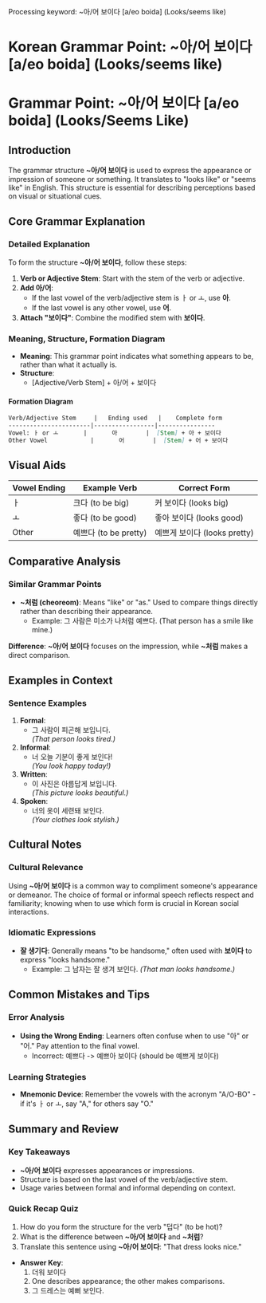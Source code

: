 Processing keyword: ~아/어 보이다 [a/eo boida] (Looks/seems like)
# Korean Grammar Point: ~아/어 보이다 [a/eo boida] (Looks/seems like)
# Grammar Point: ~아/어 보이다 [a/eo boida] (Looks/Seems Like)
## Introduction
The grammar structure **~아/어 보이다** is used to express the appearance or impression of someone or something. It translates to "looks like" or "seems like" in English. This structure is essential for describing perceptions based on visual or situational cues.
## Core Grammar Explanation
### Detailed Explanation
To form the structure **~아/어 보이다**, follow these steps:
1. **Verb or Adjective Stem**: Start with the stem of the verb or adjective.
2. **Add 아/어**: 
   - If the last vowel of the verb/adjective stem is ㅏ or ㅗ, use **아**.
   - If the last vowel is any other vowel, use **어**.
3. **Attach "보이다"**: Combine the modified stem with **보이다**.
### Meaning, Structure, Formation Diagram
- **Meaning**: This grammar point indicates what something appears to be, rather than what it actually is.
- **Structure**: 
   - [Adjective/Verb Stem] + 아/어 + 보이다
#### Formation Diagram
```markdown
Verb/Adjective Stem     |   Ending used   |    Complete form
-----------------------|-----------------|----------------
Vowel: ㅏ or ㅗ       |       아        |  [Stem] + 아 + 보이다
Other Vowel            |       어        |  [Stem] + 어 + 보이다
```
## Visual Aids
| Vowel Ending | Example Verb  | Correct Form      |
|--------------|---------------|-------------------|
| ㅏ           | 크다 (to be big)    | 커 보이다 (looks big)     |
| ㅗ           | 좋다 (to be good)   | 좋아 보이다 (looks good)  |
| Other        | 예쁘다 (to be pretty) | 예쁘게 보이다 (looks pretty) |
## Comparative Analysis
### Similar Grammar Points
- **~처럼 (cheoreom)**: Means "like" or "as." Used to compare things directly rather than describing their appearance.
  - Example: 그 사람은 미소가 나처럼 예쁘다. (That person has a smile like mine.)
  
**Difference**: **~아/어 보이다** focuses on the impression, while **~처럼** makes a direct comparison.
## Examples in Context
### Sentence Examples
1. **Formal**:
   - 그 사람이 피곤해 보입니다.  
   *(That person looks tired.)*
2. **Informal**:
   - 너 오늘 기분이 좋게 보인다!  
   *(You look happy today!)*
3. **Written**:
   - 이 사진은 아름답게 보입니다.  
   *(This picture looks beautiful.)*
4. **Spoken**:
   - 너의 옷이 세련돼 보인다.  
   *(Your clothes look stylish.)*
## Cultural Notes
### Cultural Relevance
Using **~아/어 보이다** is a common way to compliment someone's appearance or demeanor. The choice of formal or informal speech reflects respect and familiarity; knowing when to use which form is crucial in Korean social interactions.
### Idiomatic Expressions
- **잘 생기다**: Generally means "to be handsome," often used with **보이다** to express "looks handsome."
  - Example: 그 남자는 잘 생겨 보인다. *(That man looks handsome.)*
## Common Mistakes and Tips
### Error Analysis
- **Using the Wrong Ending**: Learners often confuse when to use "아" or "어." Pay attention to the final vowel.
  - Incorrect: 예쁘다 -> 예쁘아 보이다 (should be 예쁘게 보이다)
### Learning Strategies
- **Mnemonic Device**: Remember the vowels with the acronym "A/O-BO" - if it's ㅏ or ㅗ, say "A," for others say "O."
## Summary and Review
### Key Takeaways
- **~아/어 보이다** expresses appearances or impressions.
- Structure is based on the last vowel of the verb/adjective stem.
- Usage varies between formal and informal depending on context.
### Quick Recap Quiz
1. How do you form the structure for the verb "덥다" (to be hot)?
2. What is the difference between **~아/어 보이다** and **~처럼**?
3. Translate this sentence using **~아/어 보이다**: "That dress looks nice." 
- **Answer Key**:
  1. 더워 보이다
  2. One describes appearance; the other makes comparisons.
  3. 그 드레스는 예뻐 보인다.

